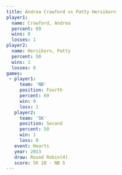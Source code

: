 ```yaml
---
title: Andrea Crawford vs Patty Hersikorn
player1:                
  name: Crawford, Andrea
  percent: 69           
  wins: 0               
  losses: 1             
player2:                
  name: Hersikorn, Patty
  percent: 50           
  wins: 1               
  losses: 0             
games:
 - player1:          
     team: 'NB'      
     position: Fourth
     percent: 69     
     win: 0          
     loss: 1         
   player2:          
     team: 'SK'      
     position: Second
     percent: 50     
     win: 1          
     loss: 0         
   event: Hearts       
   year: 2013          
   draw: Round Robin(4)
   score: SK 10 - NB 5 
---
```

